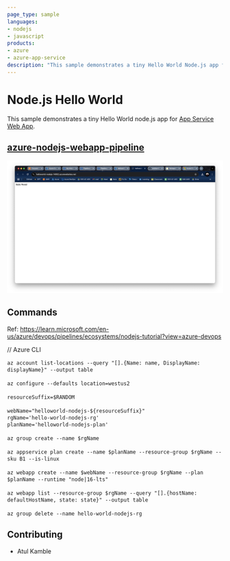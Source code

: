 ```yaml
---
page_type: sample
languages:
- nodejs
- javascript
products:
- azure
- azure-app-service
description: "This sample demonstrates a tiny Hello World Node.js app for Azure App Service."
---
```


# Node.js Hello World

This sample demonstrates a tiny Hello World node.js app for [App Service Web App](https://docs.microsoft.com/azure/app-service-web).

## [azure-nodejs-webapp-pipeline](https://raw.githubusercontent.com/atulkamble/azure-nodejs-webapp-pipeline/tree/main/azure-nodejs-webapp-pipeline.png)

<img width="953" alt="portfolio" src="https://github.com/atulkamble/azure-nodejs-webapp-pipeline/blob/main/azure-nodejs-webapp-pipeline.png" />

## Commands 

Ref: https://learn.microsoft.com/en-us/azure/devops/pipelines/ecosystems/nodejs-tutorial?view=azure-devops

// Azure CLI
```
az account list-locations --query "[].{Name: name, DisplayName: displayName}" --output table

az configure --defaults location=westus2

resourceSuffix=$RANDOM

webName="helloworld-nodejs-${resourceSuffix}"
rgName='hello-world-nodejs-rg'
planName='helloworld-nodejs-plan'

az group create --name $rgName

az appservice plan create --name $planName --resource-group $rgName --sku B1 --is-linux

az webapp create --name $webName --resource-group $rgName --plan $planName --runtime "node|16-lts"

az webapp list --resource-group $rgName --query "[].{hostName: defaultHostName, state: state}" --output table

az group delete --name hello-world-nodejs-rg
```
## Contributing

- Atul Kamble
